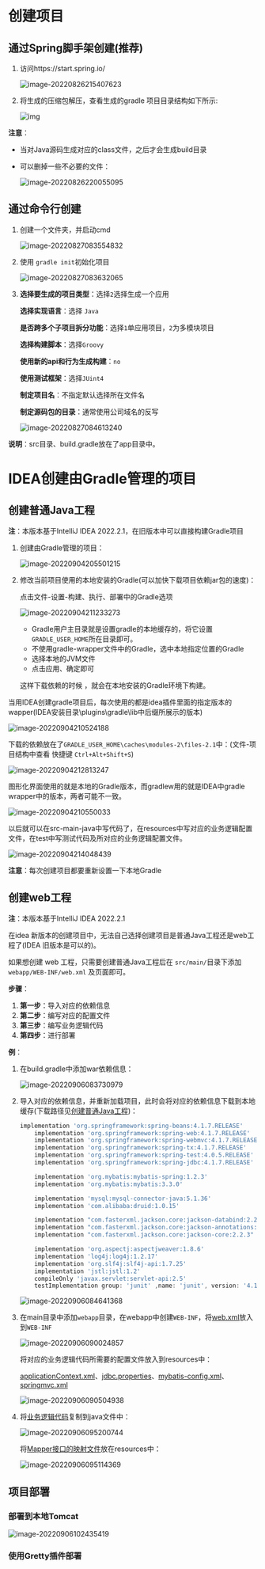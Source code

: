 # 创建项目

## 通过Spring脚手架创建(推荐)

1. 访问https://start.spring.io/

   ![image-20220826215407623](https://cdn.jsdelivr.net/gh/letengzz/Two-C@main/img/Java/202211160837628.png)

2. 将生成的压缩包解压，查看生成的gradle 项目目录结构如下所示:

   ![img](https://cdn.jsdelivr.net/gh/letengzz/Two-C@main/img/Java/202211160837724.jpeg)

**注意**：

- 当对Java源码生成对应的class文件，之后才会生成build目录

- 可以删掉一些不必要的文件：

  ![image-20220826220055095](https://cdn.jsdelivr.net/gh/letengzz/Two-C@main/img/Java/202211160840039.png)

## 通过命令行创建

1. 创建一个文件夹，并启动cmd

   ![image-20220827083554832](https://cdn.jsdelivr.net/gh/letengzz/Two-C@main/img/Java/202211160840697.png)

2. 使用 `gradle init`初始化项目

   ![image-20220827083632065](https://cdn.jsdelivr.net/gh/letengzz/Two-C@main/img/Java/202211160840754.png)

3. **选择要生成的项目类型**：选择`2`选择生成一个应用

   **选择实现语言**：选择 `Java`

   **是否跨多个子项目拆分功能**：选择`1`单应用项目，`2`为多模块项目

   **选择构建脚本**：选择`Groovy`

   **使用新的api和行为生成构建**：`no`

   **使用测试框架**：选择`JUint4`

   **制定项目名**：不指定默认选择所在文件名

   **制定源码包的目录**：通常使用公司域名的反写

   ![image-20220827084613240](https://cdn.jsdelivr.net/gh/letengzz/Two-C@main/img/Java/202211160840813.png)

**说明**：src目录、build.gradle放在了app目录中。

# IDEA创建由Gradle管理的项目

## 创建普通Java工程

**注**：本版本基于IntelliJ IDEA 2022.2.1，在旧版本中可以直接构建Gradle项目

1. 创建由Gradle管理的项目：

   ![image-20220904205501215](https://cdn.jsdelivr.net/gh/letengzz/Two-C@main/img/Java/202211170841217.png)

2. 修改当前项目使用的本地安装的Gradle(可以加快下载项目依赖jar包的速度)：

   点击文件-设置-构建、执行、部署中的Gradle选项

   ![image-20220904211233273](https://cdn.jsdelivr.net/gh/letengzz/Two-C@main/img/Java/202211170841869.png)

   - Gradle用户主目录就是设置gradle的本地缓存的，将它设置`GRADLE_USER_HOME`所在目录即可。
   - 不使用gradle-wrapper文件中的Gradle，选中本地指定位置的Gradle
   - 选择本地的JVM文件
   - 点击应用、确定即可

   这样下载依赖的时候 ，就会在本地安装的Gradle环境下构建。

当用IDEA创建gradle项目后，每次使用的都是idea插件里面的指定版本的wapper(IDEA安装目录\plugins\gradle\lib中后缀所展示的版本)

![image-20220904210524188](./assets/image-20220904210524188.png)

下载的依赖放在了`GRADLE_USER_HOME\caches\modules-2\files-2.1`中：(文件-项目结构中查看 快捷键 `Ctrl+Alt+Shift+S`)

![image-20220904212813247](./assets/image-20220904212813247.png)

图形化界面使用的就是本地的Gradle版本，而gradlew用的就是IDEA中gradle wrapper中的版本，两者可能不一致。

![image-20220904210550033](./assets/image-20220904210550033.png)

以后就可以在src-main-java中写代码了，在resources中写对应的业务逻辑配置文件，在test中写测试代码及所对应的业务逻辑配置文件。

![image-20220904214048439](./assets/image-20220904214048439.png)

**注意**：每次创建项目都要重新设置一下本地Gradle

## 创建web工程

**注**：本版本基于IntelliJ IDEA 2022.2.1

在idea 新版本的创建项目中，无法自己选择创建项目是普通Java工程还是web工程了(IDEA 旧版本是可以的)。

如果想创建 web 工程，只需要创建普通Java工程后在 `src/main/`目录下添加`webapp/WEB-INF/web.xml` 及页面即可。

**步骤**：

1. **第一步**：导入对应的依赖信息
2. **第二步**：编写对应的配置文件
3. **第三步**：编写业务逻辑代码
4. **第四步**：进行部署

**例**：

1. 在build.gradle中添加war依赖信息：

   ![image-20220906083730979](./assets/image-20220906083730979.png)

2. 导入对应的依赖信息，并重新加载项目，此时会将对应的依赖信息下载到本地缓存(下载路径见[创建普通Java工程](#创建普通Java工程))：

   ```groovy
   implementation 'org.springframework:spring-beans:4.1.7.RELEASE'
       implementation 'org.springframework:spring-web:4.1.7.RELEASE'
       implementation 'org.springframework:spring-webmvc:4.1.7.RELEASE'
       implementation 'org.springframework:spring-tx:4.1.7.RELEASE'
       implementation 'org.springframework:spring-test:4.0.5.RELEASE'
       implementation 'org.springframework:spring-jdbc:4.1.7.RELEASE'
   
       implementation 'org.mybatis:mybatis-spring:1.2.3'
       implementation 'org.mybatis:mybatis:3.3.0'
   
       implementation 'mysql:mysql-connector-java:5.1.36'
       implementation 'com.alibaba:druid:1.0.15'
   
       implementation "com.fasterxml.jackson.core:jackson-databind:2.2.3"
       implementation "com.fasterxml.jackson.core:jackson-annotations:2.2.3"
       implementation "com.fasterxml.jackson.core:jackson-core:2.2.3"
   
       implementation 'org.aspectj:aspectjweaver:1.8.6'
       implementation 'log4j:log4j:1.2.17'
       implementation 'org.slf4j:slf4j-api:1.7.25'
       implementation 'jstl:jstl:1.2'
       compileOnly 'javax.servlet:servlet-api:2.5'
       testImplementation group: 'junit' ,name: 'junit', version: '4.12'
   ```

   ![image-20220906084641368](./assets/image-20220906084641368.png)

3. 在main目录中添加`webapp`目录，在webapp中创建`WEB-INF`，将[web.xml](Demo/web.xml)放入到`WEB-INF`

   ![image-20220906090024857](./assets/image-20220906090024857.png)

   将对应的业务逻辑代码所需要的配置文件放入到resources中：

   [applicationContext.xml](demo/applicationContext.xml)、[jdbc.properties](demo/jdbc.properties)、[mybatis-config.xml](demo/mybatis-config.xml)、[springmvc.xml](demo/springmvc.xml)

   ![image-20220906090504938](./assets/image-20220906090504938.png)

4. 将[业务逻辑代码](demo/com)复制到java文件中：

   ![image-20220906095200744](./assets/image-20220906095200744.png)

   将[Mapper接口的映射文件](demo/AdminMapper.xml)放在resources中：

   ![image-20220906095114369](./assets/image-20220906095114369.png)

## 项目部署

### 部署到本地Tomcat

![image-20220906102435419](./assets/image-20220906102435419.png)

### 使用Gretty插件部署

